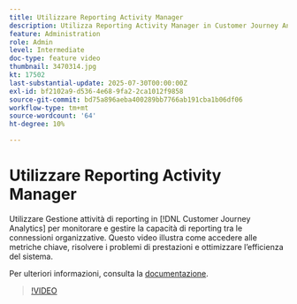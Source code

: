 ```yaml
---
title: Utilizzare Reporting Activity Manager
description: Utilizza Reporting Activity Manager in Customer Journey Analytics per monitorare e gestire la capacità di reporting tra le connessioni organizzative.
feature: Administration
role: Admin
level: Intermediate
doc-type: feature video
thumbnail: 3470314.jpg
kt: 17502
last-substantial-update: 2025-07-30T00:00:00Z
exl-id: bf2102a9-d536-4e68-9fa2-2ca1012f9858
source-git-commit: bd75a896aeba400289bb7766ab191cba1b06df06
workflow-type: tm+mt
source-wordcount: '64'
ht-degree: 10%

---
```


# Utilizzare Reporting Activity Manager

Utilizzare Gestione attività di reporting in [!DNL Customer Journey Analytics] per monitorare e gestire la capacità di reporting tra le connessioni organizzative. Questo video illustra come accedere alle metriche chiave, risolvere i problemi di prestazioni e ottimizzare l’efficienza del sistema.

Per ulteriori informazioni, consulta la [documentazione](https://experienceleague.adobe.com/it/docs/analytics-platform/using/reporting-activity-manager/reporting-activity-overview).

>[!VIDEO](https://video.tv.adobe.com/v/3470314/?learn=on)
